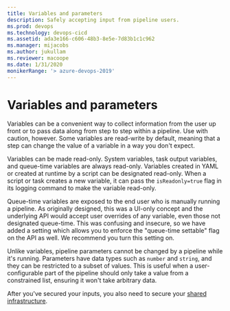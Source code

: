 ```yaml
---
title: Variables and parameters
description: Safely accepting input from pipeline users.
ms.prod: devops
ms.technology: devops-cicd
ms.assetid: ada3e166-c606-48b3-8e5e-7d83b1c1c962
ms.manager: mijacobs
ms.author: jukullam
ms.reviewer: macoope
ms.date: 1/31/2020
monikerRange: '> azure-devops-2019'
---
```


# Variables and parameters

Variables can be a convenient way to collect information from the user up front or to pass data along from step to step within a pipeline.
Use with caution, however.
Some variables are read-write by default, meaning that a step can change the value of a variable in a way you don't expect.

Variables can be made read-only.
System variables, task output variables, and queue-time variables are always read-only.
Variables created in YAML or created at runtime by a script can be designated read-only.
When a script or task creates a new variable, it can pass the `isReadonly=true` flag in its logging command to make the variable read-only.

Queue-time variables are exposed to the end user who is manually running a pipeline.
As originally designed, this was a UI-only concept and the underlying API would accept user overrides of any variable, even those not designated queue-time.
This was confusing and insecure, so we have added a setting which allows you to enforce the "queue-time settable" flag on the API as well.
We recommend you turn this setting on. 

Unlike variables, pipeline parameters cannot be changed by a pipeline while it's running.
Parameters have data types such as `number` and `string`, and they can be restricted to a subset of values.
This is useful when a user-configurable part of the pipeline should only take a value from a constrained list, ensuring it won't take arbitrary data. 

After you've secured your inputs, you also need to secure your [shared infrastructure](infrastructure.md).
